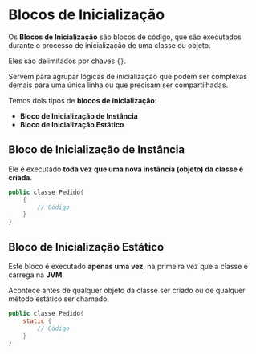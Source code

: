 # Blocos de Inicialização

Os **Blocos de Inicialização** são blocos de código, que são executados durante o processo de inicialização de uma classe ou objeto.

Eles são delimitados por chaves `{}`.

Servem para agrupar lógicas de inicialização que podem ser complexas demais para uma única linha ou que precisam ser compartilhadas.

Temos dois tipos de **blocos de inicialização**:

- **Bloco de Inicialização de Instância**
- **Bloco de Inicialização Estático**

## Bloco de Inicialização de Instância

Ele é executado **toda vez que uma nova instância (objeto) da classe é criada**.

```Java
public classe Pedido{
	{
		// Código
	}
}
```

## Bloco de Inicialização Estático

Este bloco é executado **apenas uma vez**, na primeira vez que a classe é carrega na **JVM**.

Acontece antes de qualquer objeto da classe ser criado ou de qualquer método estático ser chamado.

```Java
public classe Pedido{
	static {
		// Código
	}
}
```